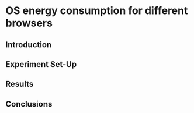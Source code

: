 # OS energy consumption for different browsers

## Introduction


## Experiment Set-Up

## Results

## Conclusions